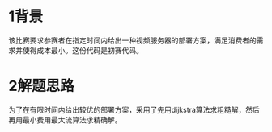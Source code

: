 <h1>1背景</h1>
该比赛要求参赛者在指定时间内给出一种视频服务器的部署方案，满足消费者的需求并使得成本最小。这份代码是初赛代码。

<h1>2解题思路</h1>
为了在有限时间内给出较优的部署方案，采用了先用dijkstra算法求粗糙解，然后再用最小费用最大流算法求精确解。
